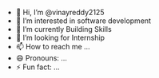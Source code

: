 - 👋 Hi, I’m @vinayreddy2125
- 👀 I’m interested in software development
- 🌱 I’m currently Building Skills
- 💞️ I’m looking for Internship 
- 📫 How to reach me ...
- 😄 Pronouns: ...
- ⚡ Fun fact: ...

<!---
vinayreddy2125/vinayreddy2125 is a ✨ special ✨ repository because its `README.md` (this file) appears on your GitHub profile.
You can click the Preview link to take a look at your changes.
--->
